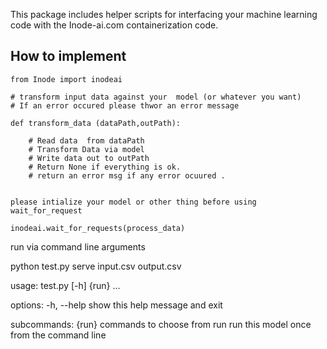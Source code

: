 
This package includes helper scripts for interfacing your machine learning code with the Inode-ai.com  containerization code.



## How to implement

```
from Inode import inodeai

# transform input data against your  model (or whatever you want)
# If an error occured please thwor an error message

def transform_data (dataPath,outPath):
    
    # Read data  from dataPath
    # Transform Data via model
    # Write data out to outPath
    # Return None if everything is ok.
    # return an error msg if any error ocuured .


please intialize your model or other thing before using wait_for_request

inodeai.wait_for_requests(process_data)

```



run via command line arguments

python test.py serve input.csv output.csv

usage: test.py [-h] {run} ...

options:
  -h, --help  show this help message and exit

subcommands:
  {run}       commands to choose from
    run       run this model once from the command line




